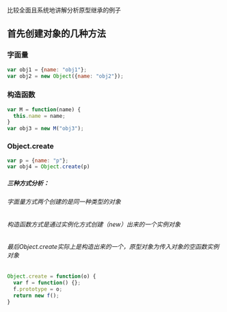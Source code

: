 比较全面且系统地讲解分析原型继承的例子

## 首先创建对象的几种方法
### 字面量
```js
var obj1 = {name: "obj1"};
var obj2 = new Object({name: "obj2"});
```
### 构造函数
```js
var M = function(name) {
  this.name = name;
}
var obj3 = new M("obj3");
```
### Object.create
```js
var p = {name: "p"};
var obj4 = Object.create(p)
```
##### 三种方式分析：
###### 字面量方式两个创建的是同一种类型的对象
###### 构造函数方式是通过实例化方式创建（new）出来的一个实例对象
###### 最后Object.create实际上是构造出来的一个，原型对象为传入对象的空函数实例对象
```js
Object.create = function(o) {
  var f = function() {};
  f.prototype = o;
  return new f();
}
```
